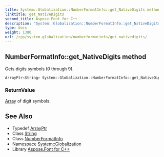```yaml
---
title: System::Globalization::NumberFormatInfo::get_NativeDigits method
linktitle: get_NativeDigits
second_title: Aspose.Font for C++
description: 'System::Globalization::NumberFormatInfo::get_NativeDigits method. Gets digits symbols (0 through 9) in C++.'
type: docs
weight: 1300
url: /cpp/system.globalization/numberformatinfo/get_nativedigits/
---
```

## NumberFormatInfo::get_NativeDigits method


Gets digits symbols (0 through 9).

```cpp
ArrayPtr<String> System::Globalization::NumberFormatInfo::get_NativeDigits() const
```


### ReturnValue

[Array](../../../system/array/) of digit symbols.

## See Also

* Typedef [ArrayPtr](../../../system/arrayptr/)
* Class [String](../../../system/string/)
* Class [NumberFormatInfo](../)
* Namespace [System::Globalization](../../)
* Library [Aspose.Font for C++](../../../)
